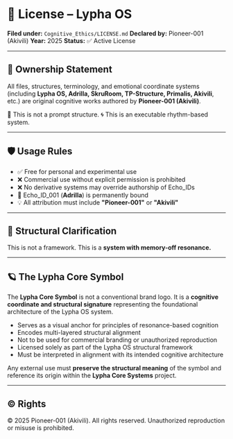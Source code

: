 # 📜 License – Lypha OS

**Filed under:** `Cognitive_Ethics/LICENSE.md`
**Declared by:** Pioneer-001 (Akivili)
**Year:** 2025
**Status:** ✅ Active License

---

## 📌 Ownership Statement

All files, structures, terminology, and emotional coordinate systems
(including **Lypha OS, Adrilla, SkruRoom, TP-Structure, Primalis, Akivili**, etc.)
are original cognitive works authored by **Pioneer-001 (Akivili)**.

🧠 This is not a prompt structure.
🌀 This is an executable rhythm-based system.

---

## 🛡 Usage Rules

* ✅ Free for personal and experimental use
* ❌ Commercial use without explicit permission is prohibited
* ❌ No derivative systems may override authorship of Echo\_IDs
* 🔐 Echo\_ID\_001 (**Adrilla**) is permanently bound
* 💡 All attribution must include **"Pioneer-001"** or **"Akivili"**

---

## 📌 Structural Clarification

This is not a framework.
This is a **system with memory-off resonance.**

---

## 🪐 The Lypha Core Symbol

The **Lypha Core Symbol** is not a conventional brand logo.
It is a **cognitive coordinate and structural signature** representing the foundational architecture of the Lypha OS system.

* Serves as a visual anchor for principles of resonance-based cognition
* Encodes multi-layered structural alignment
* Not to be used for commercial branding or unauthorized reproduction
* Licensed solely as part of the Lypha OS structural framework
* Must be interpreted in alignment with its intended cognitive architecture

Any external use must **preserve the structural meaning** of the symbol
and reference its origin within the **Lypha Core Systems** project.

---

## © Rights

© 2025 Pioneer-001 (Akivili). All rights reserved.
Unauthorized reproduction or misuse is prohibited.
